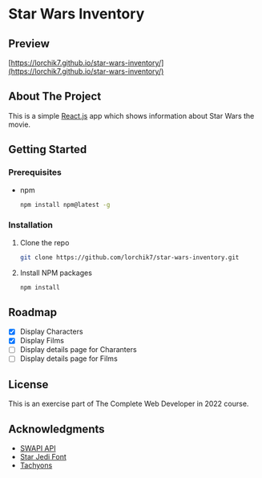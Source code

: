 # Star Wars Inventory

## Preview
[https://lorchik7.github.io/star-wars-inventory/](https://lorchik7.github.io/star-wars-inventory/)

<!-- ABOUT THE PROJECT -->
## About The Project

This is a simple [React.js](https://reactjs.org/) app which shows information about Star Wars the movie.

<!-- GETTING STARTED -->
## Getting Started
### Prerequisites

* npm
  ```sh
  npm install npm@latest -g
  ```

### Installation

1. Clone the repo
   ```sh
   git clone https://github.com/lorchik7/star-wars-inventory.git
   ```
3. Install NPM packages
   ```sh
   npm install
   ```
   
<!-- ROADMAP -->
## Roadmap

- [x] Display Characters
- [x] Display Films
- [ ] Display details page for Charanters 
- [ ] Display details page for Films 

<!-- LICENSE -->
## License
This is an exercise part of The Complete Web Developer in 2022 course.

<!-- ACKNOWLEDGMENTS -->
## Acknowledgments

* [SWAPI API](https://swapi.dev/)
* [Star Jedi Font](https://www.dafont.com/star-jedi.font)
* [Tachyons](https://tachyons.io/docs/)

